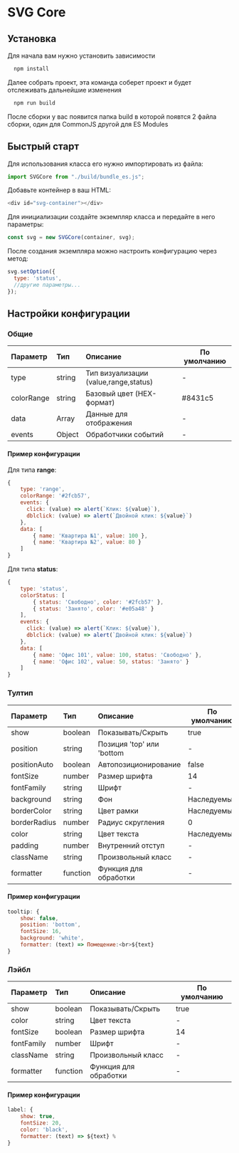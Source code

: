 
# SVG Core
## Установка
Для начала вам нужно установить зависимости
```bash
  npm install
```
Далее собрать проект, эта команда соберет проект и будет отслеживать дальнейшие изменения 
```bash
  npm run build
```
После сборки у вас появится папка build в которой появтся 2 файла сборки, один для CommonJS другой для ES Modules

## Быстрый старт
Для использования класса его нужно импортировать из файла:
```javascript
import SVGCore from "./build/bundle_es.js";
```
Добавьте контейнер в ваш HTML:
```javascript
<div id="svg-container"></div>
```
Для инициализации создайте экземпляр класса и передайте в него параметры:
```javascript
const svg = new SVGCore(container, svg);  
```
После создания экземпляра можно настроить конфигурацию через метод:
```javascript
svg.setOption({
  type: 'status',
  //другие параметры...
});
```

## Настройки конфигурации
### Общие
| Параметр | Тип     | Описание | По умолчанию |
| :-------- | :------- | :------ |--|
| type | string | Тип визуализации (value,range,status) | - |
| colorRange | string | Базовый цвет (HEX-формат)| #8431c5 |
| data | Array | Данные для отображения| - |
| events | Object | Обработчики событий| - |

#### Пример конфигурации
Для типа **range**:
```javascript
{
    type: 'range',
    colorRange: '#2fcb57',
    events: {
      click: (value) => alert(`Клик: ${value}`),
      dblclick: (value) => alert(`Двойной клик: ${value}`)
    },
    data: [
        { name: 'Квартира №1', value: 100 },
        { name: 'Квартира №2', value: 80 }
    ]
}
```
Для типа **status**:
```javascript
{
    type: 'status',
    colorStatus: [
        { status: 'Свободно', color: '#2fcb57' },
        { status: 'Занято', color: '#e05a48' }
    ],
    events: {
      click: (value) => alert(`Клик: ${value}`),
      dblclick: (value) => alert(`Двойной клик: ${value}`)
    },
    data: [
        { name: 'Офис 101', value: 100, status: 'Свободно' },
        { name: 'Офис 102', value: 50, status: 'Занято' }
    ]
}
```

### Тултип
| Параметр | Тип     | Описание | По умолчанию |
| :-------- | :------- | :------ |--|
| show | boolean | Показывать/Скрыть | true |
| position | string | Позиция 'top' или 'bottom| - |
| positionAuto | boolean | Автопозиционирование| false |
| fontSize | number | Размер шрифта | 14 |
| fontFamily | string | Шрифт| - |
| background | string | Фон| Наследуемый |
| borderColor | string | Цвет рамки| Наследуемый |
| borderRadius | number | Радиус скругления| 0 |
| color | string | Цвет текста| Наследуемый |
| padding | number | Внутренний отступ| - |
| className | string | Произвольный класс| - |
| formatter | function | Функция для обработки| - |

#### Пример конфигурации
```javascript
tooltip: {
    show: false,
    position: 'bottom',
    fontSize: 16,
    background: 'white',
    formatter: (text) => Помещение:<br>${text}
}
```

### Лэйбл
| Параметр | Тип     | Описание | По умолчанию |
| :-------- | :------- | :------ |--|
| show | boolean | Показывать/Скрыть | true |
| color | string | Цвет текста| - |
| fontSize | boolean | Размер шрифта| 14 |
| fontFamily | number | Шрифт | - |
| className | string | Произвольный класс| - |
| formatter | function | Функция для обработки| - |

#### Пример конфигурации
```javascript
label: {
    show: true,
    fontSize: 20,
    color: 'black',
    formatter: (text) => ${text} %
}
```